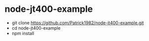 # node-jt400-example

- git clone https://github.com/Patrick1982/node-jt400-example.git
- cd node-jt400-example
- npm install
